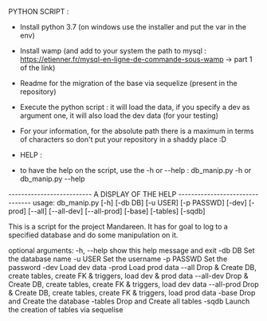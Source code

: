PYTHON SCRIPT :
- Install python 3.7 (on windows use the installer and put the var in the env)
- Install wamp (and add to your system the path to mysql : https://etienner.fr/mysql-en-ligne-de-commande-sous-wamp -> part 1 of the link)
- Readme for the migration of the base via sequelize (present in the repository)
- Execute the python script : it will load the data, if you specify a dev as argument one, it will also load the dev data (for your testing)

- For your information, for the absolute path there is a maximum in terms of characters so don't put your repository in a shaddy place :D

- HELP :
- to have the help on the script, use the -h or --help :
	db_manip.py -h
	or
	db_manip.py --help


-------------------------- A DISPLAY OF THE HELP --------------------------------
usage: db_manip.py [-h] [-db DB] [-u USER] [-p PASSWD] [-dev] [-prod]
                     [--all] [--all-dev] [--all-prod] [-base] [-tables]
                     [-sqdb]

This is a script for the project Mandareen. It has for goal to log to a
specified database and do some manipulation on it.

optional arguments:
  -h, --help  show this help message and exit
  -db DB      Set the database name
  -u USER     Set the username
  -p PASSWD   Set the password
  -dev        Load dev data
  -prod       Load prod data
  --all       Drop & Create DB, create tables, create FK & triggers, load dev
              & prod data
  --all-dev   Drop & Create DB, create tables, create FK & triggers, load dev
              data
  --all-prod  Drop & Create DB, create tables, create FK & triggers, load prod
              data
  -base       Drop and Create the database
  -tables     Drop and Create all tables
  -sqdb       Launch the creation of tables via sequelise